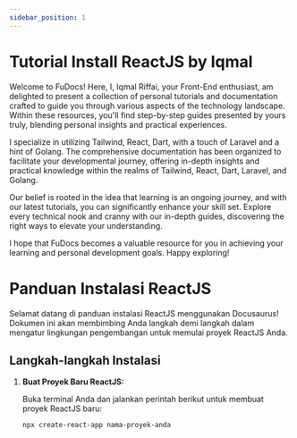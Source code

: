 ```yaml
---
sidebar_position: 1
---
```


<!-- # Tutorial Intro

Let's discover **Docusaurus in less than 5 minutes**.

## Getting Started

Get started by **creating a new site**.

Or **try Docusaurus immediately** with **[docusaurus.new](https://docusaurus.new)**.

### What you'll need

- [Node.js](https://nodejs.org/en/download/) version 18.0 or above:
  - When installing Node.js, you are recommended to check all checkboxes related to dependencies.

## Generate a new site

Generate a new Docusaurus site using the **classic template**.

The classic template will automatically be added to your project after you run the command:

```bash
npm init docusaurus@latest my-website classic
```

You can type this command into Command Prompt, Powershell, Terminal, or any other integrated terminal of your code editor.

The command also installs all necessary dependencies you need to run Docusaurus.

## Start your site

Run the development server:

```bash
cd my-website
npm run start
```

The `cd` command changes the directory you're working with. In order to work with your newly created Docusaurus site, you'll need to navigate the terminal there.

The `npm run start` command builds your website locally and serves it through a development server, ready for you to view at http://localhost:3000/.

Open `docs/intro.md` (this page) and edit some lines: the site **reloads automatically** and displays your changes.
 -->

# Tutorial Install ReactJS by Iqmal

Welcome to FuDocs! Here, I, Iqmal Riffai, your Front-End enthusiast, am delighted to present a collection of personal tutorials and documentation crafted to guide you through various aspects of the technology landscape. Within these resources, you'll find step-by-step guides presented by yours truly, blending personal insights and practical experiences.

I specialize in utilizing Tailwind, React, Dart, with a touch of Laravel and a hint of Golang. The comprehensive documentation has been organized to facilitate your developmental journey, offering in-depth insights and practical knowledge within the realms of Tailwind, React, Dart, Laravel, and Golang.

Our belief is rooted in the idea that learning is an ongoing journey, and with our latest tutorials, you can significantly enhance your skill set. Explore every technical nook and cranny with our in-depth guides, discovering the right ways to elevate your understanding.

I hope that FuDocs becomes a valuable resource for you in achieving your learning and personal development goals. Happy exploring!

# Panduan Instalasi ReactJS

Selamat datang di panduan instalasi ReactJS menggunakan Docusaurus! Dokumen ini akan membimbing Anda langkah demi langkah dalam mengatur lingkungan pengembangan untuk memulai proyek ReactJS Anda.

<!-- ## Persyaratan Awal

Sebelum Anda mulai menginstal ReactJS, pastikan sistem Anda memenuhi persyaratan berikut:

- Node.js: ReactJS memerlukan Node.js untuk menjalankan dan mengelola paket-paket JavaScript. Anda dapat mengunduh Node.js dari [situs resmi Node.js](https://nodejs.org/).
- npm: ReactJS menggunakan npm (Node Package Manager) untuk mengelola dependensi dan paket. npm biasanya diinstal bersamaan dengan Node.js, jadi Anda tidak perlu menginstalnya secara terpisah. -->

## Langkah-langkah Instalasi

1. **Buat Proyek Baru ReactJS:**

   Buka terminal Anda dan jalankan perintah berikut untuk membuat proyek ReactJS baru:

   ```bash
   npx create-react-app nama-proyek-anda
   ```
